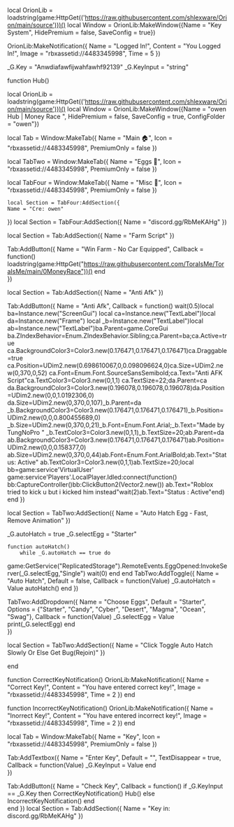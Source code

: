 local OrionLib = loadstring(game:HttpGet(('https://raw.githubusercontent.com/shlexware/Orion/main/source')))()
local Window = OrionLib:MakeWindow({Name = "Key System", HidePremium = false, SaveConfig = true})

OrionLib:MakeNotification({
    Name = "Logged In!",
    Content = "You Logged In!",
    Image = "rbxassetid://4483345998",
    Time = 5
})

_G.Key = "Anwdiafawfijwahfawhf92139"
_G.KeyInput = "string"

function Hub()

local OrionLib = loadstring(game:HttpGet(('https://raw.githubusercontent.com/shlexware/Orion/main/source')))()
local Window = OrionLib:MakeWindow({Name = "owen Hub | Money Race ", HidePremium = false, SaveConfig = true, ConfigFolder = "owen"})

local Tab = Window:MakeTab({
	Name = "Main 🏠",
	Icon = "rbxassetid://4483345998",
	PremiumOnly = false
})

local TabTwo = Window:MakeTab({
	Name = "Eggs 🥚",
	Icon = "rbxassetid://4483345998",
	PremiumOnly = false
})

local TabFour = Window:MakeTab({
    Name = "Misc 🎲",
    Icon = "rbxassetid://4483345998",
    PremiumOnly = false
})
    
    local Section = TabFour:AddSection({
    Name = "Cre: owen"
})
local Section = TabFour:AddSection({
    Name = "discord.gg/RbMeKAHg"
})


local Section = Tab:AddSection({
	Name = "Farm Script"
})

Tab:AddButton({
	Name = "Win Farm - No Car Equipped",
	Callback = function()
loadstring(game:HttpGet("https://raw.githubusercontent.com/ToraIsMe/ToraIsMe/main/0MoneyRace"))()
  	end    
})

local Section = Tab:AddSection({
	Name = "Anti Afk"
})

Tab:AddButton({
    Name = "Anti Afk",
    Callback = function()
wait(0.5)local ba=Instance.new("ScreenGui")
local ca=Instance.new("TextLabel")local da=Instance.new("Frame")
local _b=Instance.new("TextLabel")local ab=Instance.new("TextLabel")ba.Parent=game.CoreGui
ba.ZIndexBehavior=Enum.ZIndexBehavior.Sibling;ca.Parent=ba;ca.Active=true
ca.BackgroundColor3=Color3.new(0.176471,0.176471,0.176471)ca.Draggable=true
ca.Position=UDim2.new(0.698610067,0,0.098096624,0)ca.Size=UDim2.new(0,370,0,52)
ca.Font=Enum.Font.SourceSansSemibold;ca.Text="Anti AFK Script"ca.TextColor3=Color3.new(0,1,1)
ca.TextSize=22;da.Parent=ca
da.BackgroundColor3=Color3.new(0.196078,0.196078,0.196078)da.Position=UDim2.new(0,0,1.0192306,0)
da.Size=UDim2.new(0,370,0,107)_b.Parent=da
_b.BackgroundColor3=Color3.new(0.176471,0.176471,0.176471)_b.Position=UDim2.new(0,0,0.800455689,0)
_b.Size=UDim2.new(0,370,0,21)_b.Font=Enum.Font.Arial;_b.Text="Made by TungNoPro "
_b.TextColor3=Color3.new(0,1,1)_b.TextSize=20;ab.Parent=da
ab.BackgroundColor3=Color3.new(0.176471,0.176471,0.176471)ab.Position=UDim2.new(0,0,0.158377,0)
ab.Size=UDim2.new(0,370,0,44)ab.Font=Enum.Font.ArialBold;ab.Text="Status: Active"
ab.TextColor3=Color3.new(0,1,1)ab.TextSize=20;local bb=game:service'VirtualUser'
game:service'Players'.LocalPlayer.Idled:connect(function()
bb:CaptureController()bb:ClickButton2(Vector2.new())
ab.Text="Roblox tried to kick u but i kicked him instead"wait(2)ab.Text="Status : Active"end)
            end
        })

local Section = TabTwo:AddSection({
	Name = "Auto Hatch Egg - Fast, Remove Animation"
})

 _G.autoHatch = true
    _G.selectEgg = "Starter"

    function autoHatch()
        while _G.autoHatch == true do
game:GetService("ReplicatedStorage").RemoteEvents.EggOpened:InvokeServer(_G.selectEgg,"Single")
            wait(0)
        end
    end
TabTwo:AddToggle({
Name = "Auto Hatch",
    Default = false,
    Callback = function(Value)
                _G.autoHatch = Value
                    autoHatch()
                    end
        })

TabTwo:AddDropdown({
	Name = "Choose Eggs",
	Default = "Starter",
	Options = {"Starter", "Candy", "Cyber", "Desert", "Magma", "Ocean", "Swag"},
	Callback = function(Value)
		_G.selectEgg = Value
    print(_G.selectEgg)
	end    
})

 local Section = TabTwo:AddSection({
    Name = "Click Toggle Auto Hatch Slowly Or Else Get Bug(Rejoin)"
})

end

function CorrectKeyNotification()
OrionLib:MakeNotification({
    Name = "Correct Key!",
    Content = "You have entered correct key!",
    Image = "rbxassetid://4483345998",
    Time = 2
})
end

function IncorrectKeyNotification()
OrionLib:MakeNotification({
    Name = "Inorrect Key!",
    Content = "You have entered incorrect key!",
    Image = "rbxassetid://4483345998",
    Time = 2
})
end

local Tab = Window:MakeTab({
    Name = "Key",
    Icon = "rbxassetid://4483345998",
    PremiumOnly = false
})

Tab:AddTextbox({
    Name = "Enter Key",
    Default = "",
    TextDisappear = true,
    Callback = function(Value)
        _G.KeyInput = Value
    end      
})

Tab:AddButton({
    Name = "Check Key",
    Callback = function()
if _G.KeyInput == _G.Key then
 CorrectKeyNotification()
Hub()
 else
 IncorrectKeyNotification()
      end   
end
})
local Section = Tab:AddSection({
    Name = "Key in: discord.gg/RbMeKAHg"
})
